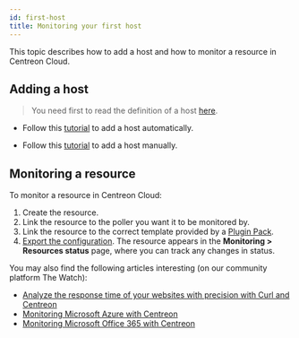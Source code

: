 ```yaml
---
id: first-host
title: Monitoring your first host
---
```


This topic describes how to add a host and how to monitor a resource in Centreon Cloud.

## Adding a host

> You need first to read the definition of a host [here](../resources/glossary.md#host).

- Follow this [tutorial](https://app.arcade.software/share/Jyodbg4sVZG5OTAHcF2P) to add a host automatically.

- Follow this [tutorial](https://app.arcade.software/share/xg4VORcWXdNBogHle80U) to add a host manually.

## Monitoring a resource

To monitor a resource in Centreon Cloud:

1. Create the resource.
2. Link the resource to the poller you want it to be monitored by.
3. Link the resource to the correct template provided by a [Plugin Pack](../monitoring/pluginpacks.md).
4. [Export the configuration](../monitoring/monitoring-servers/deploying-a-configuration.md). The resource appears in the **Monitoring > Resources status** page, where you can track any changes in status.

You may also find the following articles interesting (on our community platform The Watch):

* [Analyze the response time of your websites with precision with Curl and Centreon](https://thewatch.centreon.com/product-how-to-21/analyze-the-response-time-of-your-websites-with-precision-with-curl-and-centreon-113)
* [Monitoring Microsoft Azure with Centreon](https://thewatch.centreon.com/product-how-to-21/monitoring-microsoft-azure-with-centreon-114)
* [Monitoring Microsoft Office 365 with Centreon](https://thewatch.centreon.com/product-how-to-21/monitoring-microsoft-office-365-with-centreon-120)
